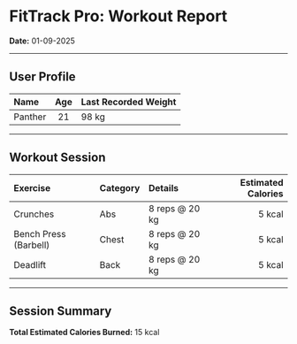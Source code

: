 # FitTrack Pro: Workout Report

**Date:** 01-09-2025

---

## User Profile

| Name | Age | Last Recorded Weight |
| :--- | :-: | :--- |
| Panther | 21 | 98 kg |

---

## Workout Session

| Exercise | Category | Details | Estimated Calories |
| :--- | :--- | :--- | ---: |
| Crunches | Abs | 8 reps @ 20 kg | 5 kcal |
| Bench Press (Barbell) | Chest | 8 reps @ 20 kg | 5 kcal |
| Deadlift | Back | 8 reps @ 20 kg | 5 kcal |

---

## Session Summary

**Total Estimated Calories Burned:** 15 kcal
